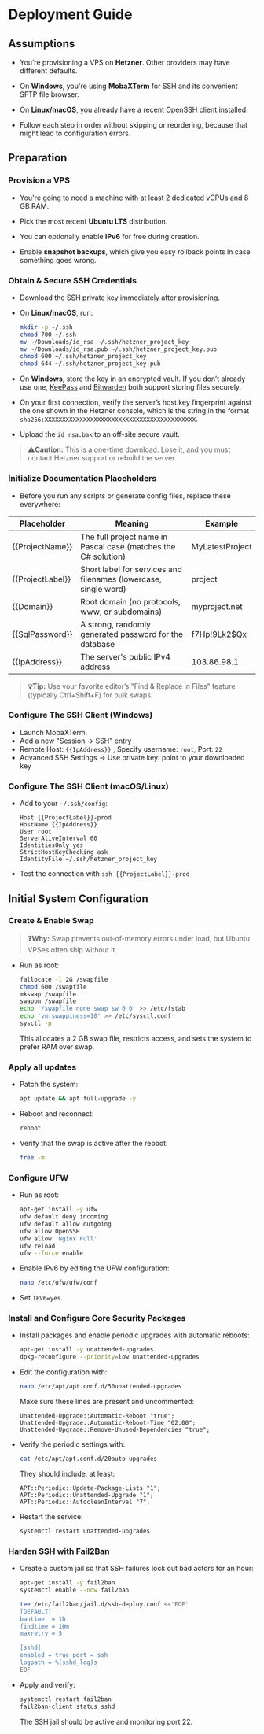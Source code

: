 ﻿# Deployment Guide

## Assumptions

- You’re provisioning a VPS on **Hetzner**. Other providers may have different defaults.

- On **Windows**, you're using **MobaXTerm** for SSH and its convenient SFTP file browser.

- On **Linux/macOS**, you already have a recent OpenSSH client installed.

- Follow each step in order without skipping or reordering, because that might lead to configuration errors.

## Preparation

### Provision a VPS

- You're going to need a machine with at least 2 dedicated vCPUs and 8 GB RAM.

- Pick the most recent **Ubuntu LTS** distribution.

- You can optionally enable **IPv6** for free during creation.

- Enable **snapshot backups**, which give you easy rollback points in case something goes wrong.

###  Obtain & Secure SSH Credentials

- Download the SSH private key immediately after provisioning.

- On **Linux/macOS**, run:

  ```bash
  mkdir -p ~/.ssh
  chmod 700 ~/.ssh
  mv ~/Downloads/id_rsa ~/.ssh/hetzner_project_key
  mv ~/Downloads/id_rsa.pub ~/.ssh/hetzner_project_key.pub
  chmod 600 ~/.ssh/hetzner_project_key
  chmod 644 ~/.ssh/hetzner_project_key.pub
  ```

- On **Windows**, store the key  in an encrypted vault. If you don’t already use one, [KeePass](https://keepass.info/) and [Bitwarden](https://bitwarden.com/) both support storing files securely.

- On your first connection, verify the server’s host key fingerprint against the one shown in the Hetzner console, which is the string in the format `sha256:XXXXXXXXXXXXXXXXXXXXXXXXXXXXXXXXXXXXXXXXXXX`.

- Upload the `id_rsa.bak` to an off-site secure vault.

> **⚠️Caution:** This is a one-time download. Lose it, and you must contact Hetzner support or rebuild the server.

### Initialize Documentation Placeholders

- Before you run any scripts or generate config files, replace these everywhere:

| Placeholder      | Meaning                                                         | Example         |
|------------------|-----------------------------------------------------------------|-----------------|
| {{ProjectName}}  | The full project name in Pascal case (matches the C# solution)  | MyLatestProject |
| {{ProjectLabel}} | Short label for services and filenames (lowercase, single word) | project         |
| {{Domain}}       | Root domain (no protocols, www, or subdomains)                  | myproject.net   |
| {{SqlPassword}}  | A strong, randomly generated password for the database          | f7Hp!9Lk2$Qx    |
| {{IpAddress}}    | The server's public IPv4 address                                | 103.86.98.1     |

> **💡Tip:** Use your favorite editor’s "Find & Replace in Files" feature (typically Ctrl+Shift+F) for bulk swaps.

### Configure The SSH Client (Windows)

- Launch MobaXTerm.
- Add a new "Session → SSH" entry
- Remote Host: `{{IpAddress}}` , Specify username: `root`, Port: `22`
- Advanced SSH Settings → Use private key: point to your downloaded key

### Configure The SSH Client (macOS/Linux)

- Add to your `~/.ssh/config`:
  ```ssh
  Host {{ProjectLabel}}-prod
  HostName {{IpAddress}}
  User root
  ServerAliveInterval 60
  IdentitiesOnly yes
  StrictHostKeyChecking ask
  IdentityFile ~/.ssh/hetzner_project_key
  ```
-   Test the connection with `ssh {{ProjectLabel}}-prod`

## Initial System Configuration

### Create & Enable Swap

> **❓Why:** Swap prevents out-of-memory errors under load, but Ubuntu VPSes often ship without it.

- Run as root:
  ```bash
  fallocate -l 2G /swapfile
  chmod 600 /swapfile
  mkswap /swapfile
  swapon /swapfile
  echo '/swapfile none swap sw 0 0' >> /etc/fstab
  echo 'vm.swappiness=10' >> /etc/sysctl.conf
  sysctl -p
  ```  
  This allocates a 2 GB swap file, restricts access, and sets the system to prefer RAM over swap.

### Apply all updates

- Patch the system:
  ```bash
  apt update && apt full-upgrade -y
  ```

- Reboot and reconnect:
  ```bash
  reboot
  ```

- Verify that the swap is active after the reboot:
  ```bash
  free -m
  ```

### Configure UFW

- Run as root:
  ```bash
  apt-get install -y ufw
  ufw default deny incoming
  ufw default allow outgoing
  ufw allow OpenSSH
  ufw allow 'Nginx Full'
  ufw reload
  ufw --force enable
  ```

- Enable IPv6 by editing the UFW configuration:
  ```bash
  nano /etc/ufw/ufw/conf
  ```

- Set `IPV6=yes`.

### Install and Configure Core Security Packages

- Install packages and enable periodic upgrades with automatic reboots:
  ```bash
  apt-get install -y unattended-upgrades
  dpkg-reconfigure --priority=low unattended-upgrades
  ```

- Edit the configuration with:
  ```bash
  nano /etc/apt/apt.conf.d/50unattended-upgrades
  ```
  Make sure these lines are present and uncommented:
  ```
  Unattended-Upgrade::Automatic-Reboot "true";
  Unattended-Upgrade::Automatic-Reboot-Time "02:00";
  Unattended-Upgrade::Remove-Unused-Dependencies "true";
  ```

- Verify the periodic settings with:
  ```bash
  cat /etc/apt/apt.conf.d/20auto-upgrades
  ```
  They should include, at least:
  ```
  APT::Periodic::Update-Package-Lists "1";
  APT::Periodic::Unattended-Upgrade "1";
  APT::Periodic::AutocleanInterval "7";
  ```

- Restart the service:
  ```bash
  systemctl restart unattended-upgrades
  ```

### Harden SSH with Fail2Ban

- Create a custom jail so that SSH failures lock out bad actors for an hour:
  ```bash
  apt-get install -y fail2ban
  systemctl enable --now fail2ban
  
  tee /etc/fail2ban/jail.d/ssh-deploy.conf <<'EOF'
  [DEFAULT]
  bantime  = 1h
  findtime = 10m
  maxretry = 5

  [sshd]
  enabled = true port = ssh
  logpath = %(sshd_log)s
  EOF
  ```

- Apply and verify:
  ```bash
  systemctl restart fail2ban
  fail2ban-client status sshd
  ```
  The SSH jail should be active and monitoring port 22.